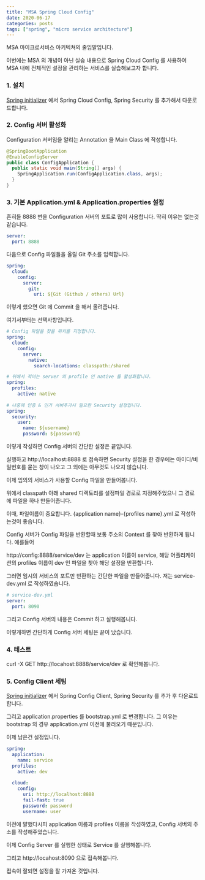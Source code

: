 ```yaml
---
title: "MSA Spring Cloud Config"
date: 2020-06-17
categories: posts
tags: ["spring", "micro service architecture"]
---
```


MSA 마이크로서비스 아키텍쳐의 줄임말입니다.

이번에는 MSA 의 개념이 아닌 실습 내용으로 Spring Cloud Config 를 사용하여 MSA 내에 전체적인 설정을 관리하는 서비스를 실습해보고자 합니다.

### 1. 설치   
[Spring initializer](https://start.spring.io/) 에서 Spring Cloud Config, Spring Security 를 추가해서 다운로드합니다.

### 2. Config 서버 활성화
Configuration 서버임을 알리는 Annotation 을 Main Class 에 작성합니다.
```java
@SpringBootApplication
@EnableConfigServer
public class ConfigApplication {
  public static void main(String[] args) {
    SpringApplication.run(ConfigApplication.class, args);
  }
}
```

### 3. 기본 Application.yml & Application.properties 설정
흔히들 8888 번을 Configuration 서버의 포트로 많이 사용합니다. 딱히 이유는 없는것 같습니다.
```yml
server:
  port: 8888
```
다음으로 Config 파일들을 올릴 Git 주소를 입력합니다.
```yml
spring:
  cloud:
    config:
      server:
        git:
          uri: ${Git (Github / others) Url}
```
이렇게 했으면 Git 에 Commit 을 해서 올려줍니다.

여기서부터는 선택사항입니다. 

```yml
# Config 파일을 찾을 위치를 지정합니다.
spring:
  cloud:
    config:
      server:
        native:
          search-locations: classpath:/shared

# 위에서 적어는 server 의 profile 인 native 를 활성화합니다.
spring:
  profiles:
    active: native
		
# 나중에 인증 & 인가 서버추가시 필요한 Security 설정입니다.
spring:
  security:
    user:
      name: ${username}
      password: ${password}
```
이렇게 작성하면 Config 서버의 간단한 설정은 끝입니다.

실행하고 http://localhost:8888 로 접속하면 Security 설정을 한 경우에는 아이디/비밀번호를 묻는 창이 나오고 그 외에는 아무것도 나오지 않습니다.

이제 임의의 서비스가 사용할 Config 파일을 만들어봅니다.

위에서 classpath 아래 shared 디렉토리를 설정파일 경로로 지정해주었으니 그 경로에 파일을 하나 만들어줍니다.

이때, 파일이름이 중요합니다. {application name}-{profiles name}.yml 로 작성하는것이 좋습니다.

Config 서버가 Config 파일을 반환할때 보통 주소의 Context 를 찾아 반환하게 됩니다. 예를들어

http://config:8888/service/dev 는 application 이름이 service, 해당 어플리케이션의 profiles 이름이 dev 인 파일을 찾아 해당 설정을 반환합니다.

그러면 임시의 서비스의 포트만 반환하는 간단한 파일을 만들어줍니다. 저는 service-dev.yml 로 작성하였습니다.

```yml
# service-dev.yml
server:
  port: 8090
```

그리고 Config 서버의 내용은 Commit 하고 실행해봅니다.

이렇게하면 간단하게 Config 서버 세팅은 끝이 났습니다.

### 4. 테스트
curl -X GET http://locahost:8888/service/dev 로 확인해봅니다.

### 5. Config Client 세팅
[Spring initializer](https://start.spring.io/) 에서 Spring Config Client, Spring Security 를 추가 후 다운로드 합니다.

그리고 application.properties 를 bootstrap.yml 로 변경합니다. 그 이유는 bootstrap 의 경우 application.yml 이전에 불러오기 때문입니다.

이제 남은건 설정입니다.

```yml
spring:
  application:
    name: service
  profiles:
    active: dev
    
  cloud:
    config:
      uri: http://localhost:8888
      fail-fast: true
      password: password
      username: user
```

이전에 말했다시피 application 이름과 profiles 이름을 작성하였고, Config 서버의 주소를 작성해주었습니다. 

이제 Config Server 를 실행한 상태로 Service 를 실행해봅니다.

그리고 http://locahost:8090 으로 접속해봅니다.

접속이 잘되면 설정을 잘 가져온 것입니다.